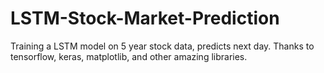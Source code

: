 # LSTM-Stock-Market-Prediction
Training a LSTM model on 5 year stock data, predicts next day. Thanks to tensorflow, keras, matplotlib, and other amazing libraries.

